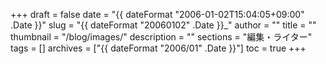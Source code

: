 +++
draft = false
date = "{{ dateFormat "2006-01-02T15:04:05+09:00" .Date }}"
slug = "{{ dateFormat "20060102" .Date }}_"
author = ""
title = ""
thumbnail = "/blog/images/"
description = ""
sections = "編集・ライター"
tags = []
archives = ["{{ dateFormat "2006/01" .Date }}"]
toc = true
+++
